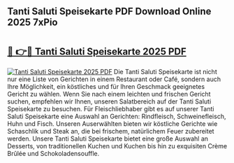 ## Tanti Saluti Speisekarte PDF Download Online 2025 7xPio

# <h2><a href="http://gcd809.nevu.top/?p=Tanti+Saluti+Speisekarte">🔗 👉🔴 Tanti Saluti Speisekarte 2025 PDF</a></h2>

[![Tanti Saluti Speisekarte 2025 PDF](https://i.imgur.com/dBaPXMq.png)](http://gcd809.nevu.top/?p=Tanti+Saluti+Speisekarte)
Die Tanti Saluti Speisekarte ist nicht nur eine Liste von Gerichten in einem Restaurant oder Café, sondern auch Ihre Möglichkeit, ein köstliches und für Ihren Geschmack geeignetes Gericht zu wählen. Wenn Sie nach einem leichten und frischen Gericht suchen, empfehlen wir Ihnen, unseren Salatbereich auf der Tanti Saluti Speisekarte zu besuchen. Für Fleischliebhaber gibt es auf unserer Tanti Saluti Speisekarte eine Auswahl an Gerichten: Rindfleisch, Schweinefleisch, Huhn und Fisch. Unseren Auserwählten bieten wir köstliche Gerichte wie Schaschlik und Steak an, die bei frischem, natürlichem Feuer zubereitet werden. Unsere Tanti Saluti Speisekarte bietet eine große Auswahl an Desserts, von traditionellen Kuchen und Kuchen bis hin zu exquisiten Crème Brûlée und Schokoladensouffle.
